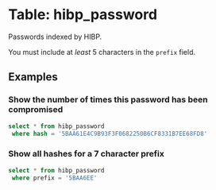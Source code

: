 # Table: hibp_password

Passwords indexed by HIBP.

You must include at _least_ 5 characters in the `prefix` field.

## Examples

### Show the number of times this password has been compromised

```sql
select * from hibp_password
 where hash = '5BAA61E4C9B93F3F0682250B6CF8331B7EE68FD8'
```

### Show all hashes for a 7 character prefix

```sql
select * from hibp_password
 where prefix = '5BAA6EE'
```
